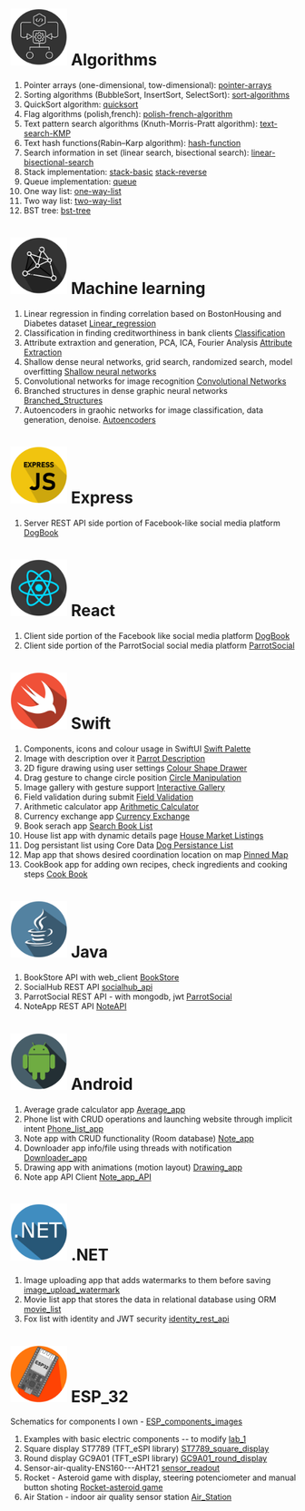 
<!--![PDF_to_slides](https://github.com/RobertNeat/RobertNeat/assets/47086490/9125fa28-9979-4f79-81c0-ad74aa65d46d)

# Bigger projects:
 - System Operacyjny (projekt w QtCreator - C++):
 https://github.com/RobertNeat/Operating-System
 - Multi page webste using Bootstrap:
 https://github.com/RobertNeat/City_Gardeners
 - BookStore application (using Java,MySQL, HTML, CSS,Javascript, with micro services)
 https://github.com/RobertNeat/BookStore

 
# Operating systems (Linux / C): 
1. Bash scripts: <span style="color:grey">Lab 4</span>
    * [compact-ifconfig](https://github.com/RobertNeat/compact-ifconfig) (SED/AWK) <span style="color:grey"> 4.6</span>
    * [number-to-graph](https://github.com/RobertNeat/number-to-graph) (AWK) <span style="color:grey"> 4.7</span>
    * [number-to-polynomial](https://github.com/RobertNeat/number-to-polynomial) (SED/AWK) <span style="color:grey"> 4.8</span>
1. [The-Beatles](https://github.com/RobertNeat/The-Beatles) (Makefile) <span style="color:grey">Lab 5 (5.2-5.7)</span>
1. [hello-world-makefile](https://github.com/RobertNeat/hello-world-makefile) <span style="color:grey">Lab 6</span>
1. Multi process communication: <span style="color:grey">Lab 7</span>
    * PART 1:
        * [fork-function](https://github.com/RobertNeat/fork-function) <span style="color:grey"> 7.1</span>
        * [ancestor-descendant](https://github.com/RobertNeat/ancestor-descendant) <span style="color:grey"> 7.2-7.3</span>
        * [orphan-process](https://github.com/RobertNeat/orphan-process) <span style="color:grey"> 7.4</span>
        * [zombie-process](https://github.com/RobertNeat/zombie-process) <span style="color:grey"> 7.5</span>
        * [waiting-ancestor](https://github.com/RobertNeat/waiting-ancestor) <span style="color:grey"> 7.7</span>
        * [random-exit-status](https://github.com/RobertNeat/random-exit-status) <span style="color:grey"> 7.8</span>
        * [system-functions](https://github.com/RobertNeat/system-functions) <span style="color:grey"> 7.9</span>
1. Exit codes: <span style="color:grey">Lab 7</span>
    * PART 2:
        * [signals-sigint-sigquit](https://github.com/RobertNeat/signals-sigint-sigquit) <span style="color:grey"> 7.15</span>
        * [ancestor-active-wait-for-descendant](https://github.com/RobertNeat/ancestor-active-wait-for-descendant) <span style="color:grey"> 7.16</span>
    * PART 3:
        * [client-server-programs](https://github.com/RobertNeat/client-server-programs) (popen)<span style="color:grey"> 7.18</span>
1. FIFO multiprocess communication: <span style="color:grey">Lab 7</span>
    * PART 3:
        * [single(ancestor-descendant)-FIFO_file](https://github.com/RobertNeat/single-ancestor-descendant--FIFO_file) <span style="color:grey"> 7.21</span>
        * [multi(ancestor-descendant)-FIFO_file](https://github.com/RobertNeat/multi-ancestor-descendant--FIFO_file) <span style="color:grey"> 7.22</span>
        * [multi(ancestor-descendant)-FIFO_file-NonBlock](https://github.com/RobertNeat/multi-ancestor-descendant--FIFO_file-NonBlock) <span style="color:grey"> 7.23</span>
1. [x] [Apollo-message-queue](https://github.com/RobertNeat/Apollo-message-queue) <span style="color:grey">Lab 7</span>
- [x] [Disc-usage-monitor](https://github.com/RobertNeat/Disc-usage-monitor) <span style="color:grey">Zaliczeniowe_1 </span>
- [x] [Calculate-cube/square-makefile](https://github.com/RobertNeat/Calculate-cube-square-makefile) <span style="color:grey">Zaliczeniowe_2 </span>


   
# Data structures (C++): 
- przeniesione do nowego

   
# Object-oriented programming (C++): 
1. C/ C++ differences:
    * [c-cpp-differences](https://github.com/RobertNeat/c-cpp-differences)
1. Class and object:
    * [class-object](https://github.com/RobertNeat/class-object)
1. Class methods (variable, pointer, reference):
    * [class-methods](https://github.com/RobertNeat/class-methods)
1. Class memebers and method parameters (this pointer):
    * [class-members-parameters](https://github.com/RobertNeat/class-members-parameters)
1. Hermetization, inheritance:
    * [hermetization-inheritance](https://github.com/RobertNeat/hermetization-inheritance)
1. Polymorphism:
    * [polymorphism](https://github.com/RobertNeat/polymorphism)
1. Class - object relation:
    * [class-object-relation](https://github.com/RobertNeat/class-object-relation)
1. Befriended classes:
    * [befriended-classes](https://github.com/RobertNeat/befriended-classes)
1. Operator overloading:
    * [operator-overloading](https://github.com/RobertNeat/operator-overloading)


# Semester 5:
...


# Semester 6:
...


Semetry 1-4 są raczej przeglądnięte

# Semester 7:
 - SALESFORCE - ...
 - Java - ...

# Platform projects
<table>
 <tr>
  <td align="center">
   <img src="https://cdn.jsdelivr.net/gh/devicons/devicon/icons/androidstudio/androidstudio-original.svg" width="150" height="150"/><br/>
   https://github.com/RobertNeat/Android_projects<br/>
   <strong>Android Studio</strong>
  </td>
  <td>
   <img src="https://cdn.jsdelivr.net/gh/devicons/devicon/icons/java/java-original.svg" width="150" height="150"/><br/>
   https://github.com/RobertNeat/java-project-list
   <br /><strong>Java</strong>
</td>
 </tr>
</table>
-->





<!--Lepsze repo:--->

# <img src="https://github.com/RobertNeat/programming_icons/blob/main/algorithm_icon.png" width="100px" height="100px"/> Algorithms

1. Pointer arrays (one-dimensional, tow-dimensional):
[pointer-arrays](https://github.com/RobertNeat/pointer-arrays)
1. Sorting algorithms (BubbleSort, InsertSort, SelectSort):
[sort-algorithms](https://github.com/RobertNeat/sort-algorithms)
1. QuickSort algorithm:
[quicksort](https://github.com/RobertNeat/quicksort)
1. Flag algorithms (polish,french):
[polish-french-algorithm](https://github.com/RobertNeat/polish-french-algorithm)
1. Text pattern search algorithms (Knuth-Morris-Pratt algorithm):
[text-search-KMP](https://github.com/RobertNeat/text-search-KMP)
1. Text hash functions(Rabin–Karp algorithm):
[hash-function](https://github.com/RobertNeat/hash-function)
1. Search information in set (linear search, bisectional search):
[linear-bisectional-search](https://github.com/RobertNeat/linear-bisectional-search)
1. Stack implementation:
[stack-basic](https://github.com/RobertNeat/stack-implementation)
[stack-reverse](https://github.com/RobertNeat/stack-reverse)
1. Queue implementation:
[queue](https://github.com/RobertNeat/queue)
1. One way list:
[one-way-list](https://github.com/RobertNeat/one-way-list)
1. Two way list:
[two-way-list](https://github.com/RobertNeat/two-way-list)
1. BST tree:
[bst-tree](https://github.com/RobertNeat/bst-tree)

# <img src="https://github.com/RobertNeat/programming_icons/blob/main/ai_icon.png" width="100px" height="100px"/> Machine learning

1. Linear regression in finding correlation based on BostonHousing and Diabetes dataset
[Linear_regression](https://github.com/RobertNeat/Linear_regression)
1. Classification in finding creditworthiness in bank clients
[Classification](https://github.com/RobertNeat/Classification)
1. Attribute extraxtion and generation, PCA, ICA, Fourier Analysis
[Attribute Extraction](https://github.com/RobertNeat/Attribute_extraction)
1. Shallow dense neural networks, grid search, randomized search, model overfitting
[Shallow neural networks](https://github.com/RobertNeat/Shallow_neural_networks)
1. Convolutional networks for image recognition
[Convolutional Networks](https://github.com/RobertNeat/Convolutional_Networks)
1. Branched structures in dense graphic neural networks
[Branched_Structures](https://github.com/RobertNeat/Branched_Structures)
1. Autoencoders in graohic networks for image classification, data generation, denoise.
[Autoencoders](https://github.com/RobertNeat/Autoencoder)

<!--przejżane laby 1-9-->

# <img src="https://github.com/RobertNeat/programming_icons/blob/main/express_icon.png" width="100px" height="100px"/> Express
1. Server REST API side portion of Facebook-like social media platform 
[DogBook](https://github.com/RobertNeat/Dogbook)

# <img src="https://github.com/RobertNeat/programming_icons/blob/main/react_icon.png" width="100px" height="100px"/> React
1. Client side portion of the Facebook like social media platform
[DogBook](https://github.com/RobertNeat/Dogbook)
1. Client side portion of the ParrotSocial social media platform
[ParrotSocial](https://github.com/RobertNeat/parrotsocial-react-client)

# <img src="https://github.com/RobertNeat/programming_icons/blob/main/swift_icon.png" width="100px" height="100px"/> Swift

1. Components, icons and colour usage in SwiftUI
[Swift Palette](https://github.com/RobertNeat/Swift_palette)
1. Image with description over it
[Parrot Description](https://github.com/RobertNeat/Parrot_description)
1. 2D figure drawing using user settings
[Colour Shape Drawer](https://github.com/RobertNeat/Colour_shape_drawer)
1. Drag gesture to change circle position
[Circle Manipulation](https://github.com/RobertNeat/Circle_manipulation)
1. Image gallery with gesture support 
[Interactive Gallery](https://github.com/RobertNeat/Interactive_gallery)
1. Field validation during submit
[Field Validation](https://github.com/RobertNeat/Field_validation)
1. Arithmetic calculator app
[Arithmetic Calculator](https://github.com/RobertNeat/Arithmetic_calculator)
1. Currency exchange app 
[Currency Exchange](https://github.com/RobertNeat/Currency_exchange)
1. Book serach app
[Search Book List](https://github.com/RobertNeat/Search_book_list)
1. House list app with dynamic details page
[House Market Listings](https://github.com/RobertNeat/House_market_listings)
1. Dog persistant list using Core Data
[Dog Persistance List](https://github.com/RobertNeat/Dog_persistance_list)
1. Map app that shows desired coordination location on map
[Pinned Map](https://github.com/RobertNeat/Pinned_map)
1. CookBook app for adding own recipes, check ingredients and cooking steps
[Cook Book](https://github.com/RobertNeat/CookBook)


# <img src="https://github.com/RobertNeat/programming_icons/blob/main/java_icon.png" width="100px" height="100px"/> Java
<!--https://github.com/RobertNeat/hashing-example-->

<!--
Projekty Java do ogarnięcia:
priv	https://github.com/RobertNeat/socialhub_api
-->

1. BookStore API with web_client
[BookStore](https://github.com/RobertNeat/BookStore)
1. SocialHub REST API
[socialhub_api](https://github.com/RobertNeat/socialhub_api)
1. ParrotSocial REST API - with mongodb, jwt
[ParrotSocial](https://github.com/RobertNeat/ParrotSocial)
1. NoteApp REST API
[NoteAPI](https://github.com/RobertNeat/NoteAPI)

# <img src="https://github.com/RobertNeat/programming_icons/blob/main/android_icon.png" width="100px" height="100px"/> Android

1. Average grade calculator app
[Average_app](https://github.com/RobertNeat/Average_app)
1. Phone list with CRUD operations and launching website through implicit intent
[Phone_list_app](https://github.com/RobertNeat/Phone_list_app)
1. Note app with CRUD functionality (Room database)
[Note_app](https://github.com/RobertNeat/Note_app)
1. Downloader app info/file using threads with notification
[Downloader_app](https://github.com/RobertNeat/Downloader_app)
1. Drawing app with animations (motion layout)
[Drawing_app](https://github.com/RobertNeat/Drawing_app)
1. Note app API Client
[Note_app_API](https://github.com/RobertNeat/Note_app_API)


# <img src="https://github.com/RobertNeat/programming_icons/blob/main/net_icon.png" width="100px" height="100px"/> .NET

1. Image uploading app that adds watermarks to them before saving
[image_upload_watermark](https://github.com/RobertNeat/image_upload_watermark)
1. Movie list app that stores the data in relational database using ORM
[movie_list](https://github.com/RobertNeat/movie_list)
1. Fox list with identity and JWT security
[identity_rest_api](https://github.com/RobertNeat/identity_rest_api)

# <img src="https://github.com/RobertNeat/programming_icons/blob/main/esp_icon.png" width="100px" height="100px"/> ESP_32
Schematics for components I own - [ESP_components_images](https://github.com/RobertNeat/ESP_components_images)

1. Examples with basic electric components -- to modify
[lab_1](https://github.com/RobertNeat/iot-LAB_1)
1. Square display ST7789 (TFT_eSPI library)
[ST7789_square_display](https://github.com/RobertNeat/ST7789_square_disp)
1. Round display GC9A01 (TFT_eSPI library)
[GC9A01_round_display](https://github.com/RobertNeat/GC9A01_round_disp)
1. Sensor-air-quality-ENS160---AHT21
[sensor_readout](https://github.com/RobertNeat/Sensor-air-quality-ENS160---AHT21)
1. Rocket - Asteroid game with display, steering potenciometer and manual button shoting
[Rocket-asteroid game](https://github.com/RobertNeat/Rocket-Asteroid_game)
1. Air Station - indoor air quality sensor station
[Air_Station](https://github.com/RobertNeat/Air-Station)


<!--https://simpleicons.org/?q=swiftui-->
<!--rozwijane listy: https://gist.github.com/scmx/eca72d44afee0113ceb0349dd54a84a2-->
<!--<input type="checkbox" disabled />-->
<!--<input type="checkbox" checked />-->
<!--https://banner.godori.dev/ height:150-->
<!--https://shields.io/-->
<!--https://carbon.now.sh/-->
